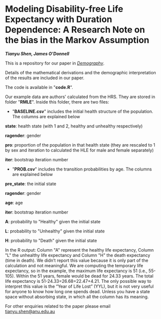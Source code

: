 # Modeling Disability-free Life Expectancy with Duration Dependence: A Research Note on the bias in the Markov Assumption 

***Tianyu Shen, James O'Donnell***

This is a repository for our paper in [*Demography*](https://doi.org/10.1215/00703370-11058373).

Details of the mathematical derivations and the demographic interpretation of the results are included in our paper.

The code is available in "**code.R**".

Our example data are authors' calculated from the HRS. They are stored in folder "**RMLE**". Inside this folder, there are two files:

- "**BASELINE.csv**" includes the initial health structure of the population. The columns are explained below

**state**: health state (with 1 and 2, healthy and unhealthy respectively)

**ragender**: gender

**pro**: proportion of the population in that health state (they are rescaled to 1 by sex and iteration to calculated the HLE for male and female separately)

**iter**: bootstrap iteration number

- "**PROB.csv**" includes the transition probabilities by age. The columns are explained below

**pre_state**: the initial state

**ragender**: gender

**age**: age

**iter**: bootstrap iteration number

**A**: probability to "Healthy" given the initial state

**L**: probability to "Unhealthy" given the initial state

**H**: probability to "Death" given the initial state

In the R output: Column "A" represent the healthy life expectancy, Column "L" the unhealthy life expectancy and Column "H" the death expectancy (time in death). We didn’t report this value because it is only part of the calculation and not meaningful. We are computing the temporary life expectancy, so in the example, the maximum life expectancy is 51 (i.e., 55-105). Within the 51 years, female would be dead for 24.33 years. The total life expectancy is 51-24.33=26.68=22.47+4.21. The only possible way to interpret this value is the “Year of Life Lost” (YYL), but it is not very useful for anyone to know how long one spends dead. Unless you have a state space without absorbing state, in which all the column has its meaning.

For other enquiries related to the paper please email tianyu.shen@anu.edu.au
